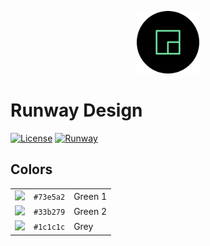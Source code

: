 <p align="center">
	<img src="assets/logo.svg" height="100">
</p>

# Runway Design

[![License](https://img.shields.io/github/license/runwayml/design.svg?style=flat&colorA=1c1c1c&colorB=33b279)](LICENSE)
[![Runway](https://img.shields.io/badge/%E2%97%B2-Assets-33b279.svg?style=flat&colorA=1c1c1c)](assets/)

## Colors

|   |   |   |
|---|---|---|
| ![](https://via.placeholder.com/25/73e5a2/73e5a2.webp) | `#73e5a2` | Green 1 |
| ![](https://via.placeholder.com/25/33b279/33b279.webp) | `#33b279` | Green 2 |
| ![](https://via.placeholder.com/25/1c1c1c/1c1c1c.webp) | `#1c1c1c` | Grey |
